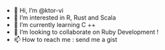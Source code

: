 - 👋 Hi, I’m @ktor-vi
- 👀 I’m interested in R, Rust and Scala
- 🌱 I’m currently learning C ++
- 💞️ I’m looking to collaborate on Ruby Development ! 
- 📫 How to reach me : send me a gist 

<!---
ktor-vi/ktor-vi is a ✨ special ✨ repository because its `README.md` (this file) appears on your GitHub profile.
You can click the Preview link to take a look at your changes.
--->

